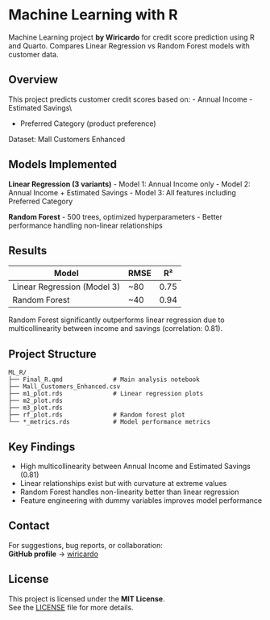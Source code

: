 # Machine Learning with R

Machine Learning project **by Wiricardo** for credit score prediction using R and Quarto. Compares Linear Regression vs Random Forest models with customer data.

## Overview

This project predicts customer credit scores based on: - Annual Income - Estimated Savings\
- Preferred Category (product preference)

Dataset: Mall Customers Enhanced

## Models Implemented

**Linear Regression (3 variants)** - Model 1: Annual Income only - Model 2: Annual Income + Estimated Savings - Model 3: All features including Preferred Category

**Random Forest** - 500 trees, optimized hyperparameters - Better performance handling non-linear relationships

## Results

| Model                       | RMSE  | R²   |
|-----------------------------|-------|------|
| Linear Regression (Model 3) | \~80 | 0.75 |
| Random Forest               | \~40  | 0.94 |

Random Forest significantly outperforms linear regression due to multicollinearity between income and savings (correlation: 0.81).

## Project Structure

```         
ML_R/
├── Final_R.qmd              # Main analysis notebook
├── Mall_Customers_Enhanced.csv
├── m1_plot.rds              # Linear regression plots
├── m2_plot.rds
├── m3_plot.rds
├── rf_plot.rds              # Random forest plot
└── *_metrics.rds            # Model performance metrics
```

## Key Findings

-   High multicollinearity between Annual Income and Estimated Savings (0.81)
-   Linear relationships exist but with curvature at extreme values
-   Random Forest handles non-linearity better than linear regression
-   Feature engineering with dummy variables improves model performance

## Contact

For suggestions, bug reports, or collaboration:\
**GitHub profile** → [wiricardo](https://github.com/wiricardo)

## License

This project is licensed under the **MIT License**.\
See the [LICENSE](LICENSE) file for more details.
